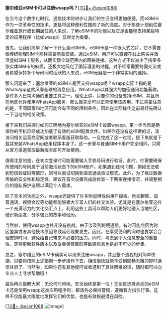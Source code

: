 **塞尔维亚eSIM卡可以注册wsapp吗？**[[TG💪+ @esim1088](https://t.me/s/esim1088)]

在当今这个数字化时代，通信技术的进步让我们的生活变得更加便捷。而eSIM卡作为一项革命性的技术，更是将这种便利性推向了新的高度。对于那些计划前往塞尔维亚旅行或长期居住的人来说，了解eSIM卡的功能以及它是否能够支持某些特定的应用程序（比如wsapp）显得尤为重要。

首先，让我们简单了解一下什么是eSIM卡。eSIM卡是一种嵌入式芯片，它不需要像传统物理SIM卡那样需要剪裁安装。通过eSIM，用户可以直接在线上购买并激活虚拟SIM卡服务，从而实现全球范围内的网络连接。这种方式不仅减少了携带多张实体SIM卡的麻烦，还极大地简化了国际漫游的过程。对于经常需要跨国交流或者希望保持多个号码同时活跃的人来说，eSIM无疑是一个非常实用的选择。

那么问题来了：塞尔维亚的eSIM卡是否支持wsapp呢？wsapp实际上指的是WhatsApp这款风靡全球的消息应用。WhatsApp以其强大的加密通讯功能著称，是许多人日常沟通的重要工具之一。理论上讲，只要你的设备支持eSIM，并且所在地区允许使用WhatsApp服务，那么就完全可以正常使用该应用。不过需要注意的是，不同国家和地区可能会有不同的限制条件，因此在实际操作之前最好先确认一下当地的相关政策。

接下来我们来探讨如何正确地为塞尔维亚的eSIM卡设置wsapp。第一步当然是确保你的手机已经成功加载了有效的eSIM配置文件。如果你还没有这样做的话，请访问相关运营商官网或者联系客服获取帮助。一旦完成了这一过程，接下来就是下载并安装WhatsApp应用程序本身了。这一步骤与普通SIM卡用户完全相同，只需从官方渠道获取最新版本即可开始使用。

值得注意的是，在初次登录时可能需要输入手机号码进行验证。此时，你需要确保所使用的号码属于当前激活状态下的eSIM账户。如果遇到任何问题，例如无法收到短信验证码等情形，则可以尝试切换到语音通话验证模式。此外，为了保证数据传输的安全性和稳定性，建议在首次设置完成后检查一下网络连接情况，并调整相应的隐私保护选项以满足个人需求。

除了基本的功能之外，wsapp还提供了许多附加特性供用户探索。例如群聊、语音通话、视频会议等功能都能够极大丰富人们的社交体验。尤其是在塞尔维亚这样一个充满活力的文化交汇点上，利用这些工具可以帮助人们更好地融入当地社区，结识新朋友，分享彼此的故事和经历。

当然啦，使用wsapp也并非没有挑战。由于涉及到跨境通信，有时可能会因为时区差异或者其他技术原因导致延迟现象发生。因此，在享受便利的同时也要学会合理安排时间，避免给自己带来不必要的压力。同时，考虑到个人信息安全的重要性，定期更新软件版本以及妥善保管密码等敏感信息也是必不可少的步骤。

总之，塞尔维亚的eSIM卡确实可以用来注册wsapp，并且整个流程相对简单快捷。只要你按照上述指南一步步操作下去，相信很快就能享受到顺畅无阻的即时通讯体验了。当然啦，如果你还有其他疑问或者遇到了具体困难的话，随时都可以向专业人士寻求帮助哦！

最后再次提醒大家：无论何时何地，安全始终是第一位！无论是选择合适的eSIM卡还是使用wsapp这类应用程序时，都请务必保持警惕，遵循官方指引行事。这样不仅能最大限度地发挥它们的优势，也能有效规避潜在风险。

[[TG💪+ @esim1088](https://t.me/s/esim1088) ![Image](https://i.postimg.cc/4NQfJmqS/Snipaste-2025-05-13-00-14-12.png)]